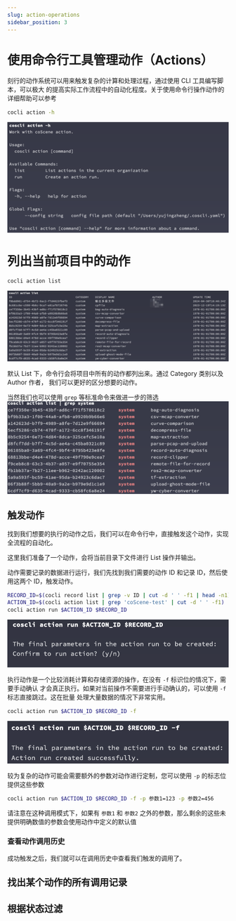 ```yaml
---
slug: action-operations
sidebar_position: 3
---
```


# 使用命令行工具管理动作（Actions）

刻行的动作系统可以用来触发复杂的计算和处理过程，通过使用 CLI 工具编写脚本，可以极大
的提高实际工作流程中的自动化程度。关于使用命令行操作动作的详细帮助可以参考

```bash
cocli action -h
```

![coscli-action-help](./img/coscli-action-help.png)

# 列出当前项目中的动作

```bash
cocli action list
```

![coscli-list-actions](./img/coscli-list-actions.png)

默认 List 下，命令行会将项目中所有的动作都列出来。通过 Category 类别以及 Author 作者，
我们可以更好的区分想要的动作。

当然我们也可以使用 `grep` 等标准命令来做进一步的筛选
![coscli-list-actions-grep-system](./img/coscli-list-actions-grep-system.png)

## 触发动作

找到我们想要的执行的动作之后，我们可以在命令行中，直接触发这个动作，实现全流程的自动化。

这里我们准备了一个动作，会将当前目录下文件进行 List 操作并输出。

动作需要记录的数据进行运行，我们先找到我们需要的动作 ID 和记录 ID，然后使用这两个 ID，触发动作。

```bash
RECORD_ID=$(cocli record list | grep -v ID | cut -d ' ' -f1 | head -n1)
ACTION_ID=$(cocli action list | grep 'coScene-test' | cut -d ' ' -f1)
cocli action run $ACTION_ID $RECORD_ID
```

![coscli-run-action-manual-confirm](./img/coscli-run-action-manual-confirm.png)

执行动作是一个比较消耗计算和存储资源的操作，在没有 `-f` 标识位的情况下，需要手动确认
才会真正执行。如果对当前操作不需要进行手动确认的，可以使用 `-f` 标志直接跳过。这在批量
处理大量数据的情况下非常实用。

```bash
cocli action run $ACTION_ID $RECORD_ID -f
```

![coscli-run-action-force](./img/coscli-run-action-force.png)

较为复杂的动作可能会需要额外的参数对动作进行定制，您可以使用 `-p` 的标志位提供这些参数

```bash
cocli action run $ACTION_ID $RECORD_ID -f -p 参数1=123 -p 参数2=456
```

请注意在这种调用模式下，如果有 `参数1` 和 `参数2` 之外的参数，那么剩余的这些未提供明确数值的参数会使用动作中定义的默认值

### 查看动作调用历史

成功触发之后，我们就可以在调用历史中查看我们触发的调用了。

## 找出某个动作的所有调用记录

## 根据状态过滤
